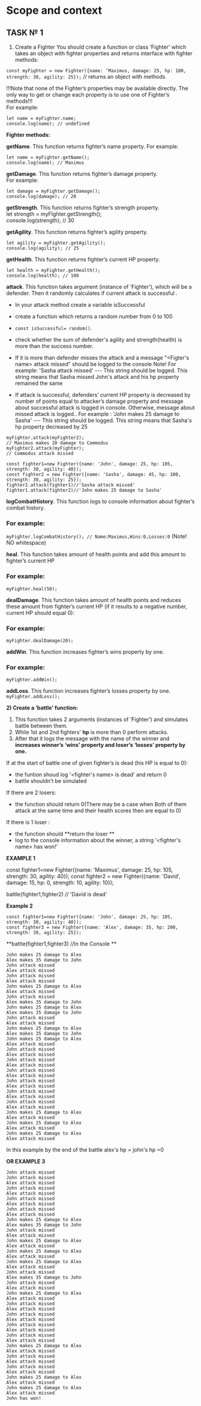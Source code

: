 # Scope and context
## TASK № 1
1) Create a Fighter
You should create a function or class ‘Fighter’ which takes an object with fighter properties and returns interface with fighter methods:  

`const myFighter = new Fighter({name: ‘Maximus, damage: 25, hp: 100, strength: 30, agility: 25});` // returns an object with methods  

!!!Note that none of the Fighter’s properties may be available directly. The only way to get or change each property is to use one of Fighter’s methods!!!  
 For example:
```
let name = myFighter.name;  
console.log(name); // undefined  
```


**Fighter methods:**  

**getName**. 
This function returns fighter’s name property. 
 For example:
```
let name = myFighter.getName();  
console.log(name); // Maximus  
```


**getDamage**. This function returns fighter’s damage property.  
For example:
```
let damage = myFighter.getDamage();  
console.log(damage); // 20
```
  

**getStrength**. This function returns fighter’s strength property.  
	let strength = myFIghter.getStrength();  
	console.log(strength); // 30  

**getAgility**.
This function returns fighter’s agility property.  
```
let agility = myFighter.getAgility();  
console.log(agility); // 25  
```


**getHealth**. 
This function returns fighter’s current HP property.  
```
let health = myFighter.getHealth();  
console.log(health); // 100 
```
 

**attack**.
This function takes argument (instance of ‘Fighter’), which will be a defender. 
Then it randomly calculates if current attack is successful .

- In your attack method create a variable isSuccessful 
- create a function which returns a random number from 0 to 100 
- `const isSuccessful= random()`.
- check whether the sum of defender's agility and strength(health) is more than the success number.
- If it is more than defender misses the attack 
and a message "<Figter's name> attack missed" should be logged to the console
Note! For example:
'Sasha attack missed' --- This string should be logged. This string means that Sasha missed John's attack and his hp property remained the same

- If attack is successful, defenders’ current HP property is decreased by number of points equal to attacker’s damage property and
message about successful attack is logged in console. Otherwise, message about missed attack is logged.. For example :
'John makes 25 damage to Sasha' --- This string should be logged. This string means that Sasha's hp property decreased by 25

```
myFighter.attack(myFighter2);  
// Maximus makes 20 damage to Commodus  
myFighter2.attack(myFighter);  
// Commodus attack missed 

const fighter1=new Fighter({name: 'John', damage: 25, hp: 105, strength: 30, agility: 40});
const fighter2 = new Fighter({name: 'Sasha', damage: 45, hp: 100, strength: 30, agility: 25});
fighter2.attack(fighter1)//'Sasha attack missed'
fighter1.attack(fighter2)//'John makes 25 damage to Sasha'
```
 

**logCombatHistory**. This function logs to console information about fighter’s combat
history.  
### For example:
`myFighter.logCombatHistory(); // Name:Maximus,Wins:0,Losses:0` (Note! NO whitespace) 

**heal**. This function takes amount of health points and add this amount to fighter’s current
HP 
### For example:

`myFighter.heal(50);`

**dealDamage**. This function takes amount of health points and reduces these amount from fighter’s current HP (if it results to a negative number, current HP should equal 0):  
### For example:
`myFighter.dealDamage(20);`

**addWin**. This function increases fighter’s wins property by one.
### For example:
`myFighter.addWin();`

**addLoss**. This function increases fighter’s losses property by one.  
`myFighter.addLoss();`

**2) Create a ‘battle’ function:**  
1. This function takes 2 arguments (instances of ‘Fighter’)  and simulates battle between them.
2. While 1st and 2nd fighters' **hp** is more than 0  perform attacks.
3. After that it logs the message with the name of the winner and **increases winner’s ‘wins’ property and loser’s ‘losses’ property by one.**


If at the start of battle one of given fighter’s is dead (his HP is equal to 0):
- the funtion shoud log '<fighter's name> is dead' and return 0
- battle shouldn’t be simulated 

If there are 2 losers:

- the function should return 0(There may be a case when Both of them attack at the same time
and their health scores then are equal to 0)

If there is 1 loser :
- the function should **return the loser **
- log to the console information about the winner, a string '<fighter's name> has won!' 





**EXAMPLE 1**

const fighter1=new Fighter({name: 'Maximus', damage: 25, hp: 105, strength: 30, agility: 40});
const fighter2 = new Fighter({name: 'David', damage: 15, hp: 0, strength: 10, agility: 10});

battle(fighter1,fighter2) // 'David is dead'

**Example 2**


```
const fighter1=new Fighter({name: 'John', damage: 25, hp: 105, strength: 30, agility: 40});
const fighter3 = new Fighter({name: 'Alex', damage: 35, hp: 200, strength: 30, agility: 25});
```


**battle(fighter1,fighter3)
//In the Console **



```
John makes 25 damage to Alex
Alex makes 35 damage to John
John attack missed
Alex attack missed
John attack missed
Alex attack missed
John makes 25 damage to Alex
Alex attack missed
John attack missed
Alex makes 35 damage to John
John makes 25 damage to Alex
Alex makes 35 damage to John
John attack missed
Alex attack missed
John makes 25 damage to Alex
Alex makes 35 damage to John
John makes 25 damage to Alex
Alex attack missed
John attack missed
Alex attack missed
John attack missed
Alex attack missed
John attack missed
Alex attack missed
John attack missed
Alex attack missed
John attack missed
Alex attack missed
John attack missed
Alex attack missed
John makes 25 damage to Alex
Alex attack missed
John makes 25 damage to Alex
Alex attack missed
John makes 25 damage to Alex
Alex attack missed

```
In this example by the end of the battle 
alex's hp = john's hp =0


**OR EXAMPLE 3**


```
John attack missed
John attack missed
Alex attack missed
John attack missed
Alex attack missed
John attack missed
Alex attack missed
John attack missed
Alex attack missed
John makes 25 damage to Alex
Alex makes 35 damage to John
John attack missed
Alex attack missed
John makes 25 damage to Alex
Alex attack missed
John makes 25 damage to Alex
Alex attack missed
John makes 25 damage to Alex
Alex attack missed
John attack missed
Alex makes 35 damage to John
John attack missed
Alex attack missed
John makes 25 damage to Alex
Alex attack missed
John attack missed
Alex attack missed
John attack missed
Alex attack missed
John attack missed
Alex attack missed
John attack missed
Alex attack missed
John makes 25 damage to Alex
Alex attack missed
John attack missed
Alex attack missed
John attack missed
Alex attack missed
John makes 25 damage to Alex
Alex attack missed
John makes 25 damage to Alex
Alex attack missed
John has won!

```



